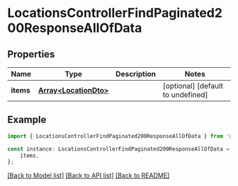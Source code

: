 # LocationsControllerFindPaginated200ResponseAllOfData


## Properties

Name | Type | Description | Notes
------------ | ------------- | ------------- | -------------
**items** | [**Array&lt;LocationDto&gt;**](LocationDto.md) |  | [optional] [default to undefined]

## Example

```typescript
import { LocationsControllerFindPaginated200ResponseAllOfData } from '@usasset/api-client';

const instance: LocationsControllerFindPaginated200ResponseAllOfData = {
    items,
};
```

[[Back to Model list]](../README.md#documentation-for-models) [[Back to API list]](../README.md#documentation-for-api-endpoints) [[Back to README]](../README.md)
